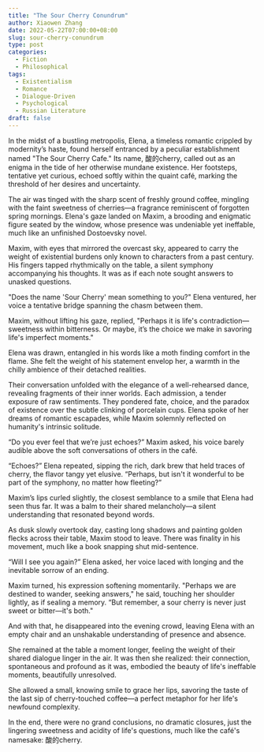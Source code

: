 ```yaml
---
title: "The Sour Cherry Conundrum"
author: Xiaowen Zhang
date: 2022-05-22T07:00:00+08:00
slug: sour-cherry-conundrum
type: post
categories:
  - Fiction
  - Philosophical
tags:
  - Existentialism
  - Romance
  - Dialogue-Driven
  - Psychological
  - Russian Literature
draft: false
---
```


In the midst of a bustling metropolis, Elena, a timeless romantic crippled by modernity’s haste, found herself entranced by a peculiar establishment named "The Sour Cherry Cafe." Its name, 酸的cherry, called out as an enigma in the tide of her otherwise mundane existence. Her footsteps, tentative yet curious, echoed softly within the quaint café, marking the threshold of her desires and uncertainty.

The air was tinged with the sharp scent of freshly ground coffee, mingling with the faint sweetness of cherries—a fragrance reminiscent of forgotten spring mornings. Elena's gaze landed on Maxim, a brooding and enigmatic figure seated by the window, whose presence was undeniable yet ineffable, much like an unfinished Dostoevsky novel.

Maxim, with eyes that mirrored the overcast sky, appeared to carry the weight of existential burdens only known to characters from a past century. His fingers tapped rhythmically on the table, a silent symphony accompanying his thoughts. It was as if each note sought answers to unasked questions.

"Does the name 'Sour Cherry' mean something to you?" Elena ventured, her voice a tentative bridge spanning the chasm between them.

Maxim, without lifting his gaze, replied, "Perhaps it is life's contradiction—sweetness within bitterness. Or maybe, it’s the choice we make in savoring life's imperfect moments."

Elena was drawn, entangled in his words like a moth finding comfort in the flame. She felt the weight of his statement envelop her, a warmth in the chilly ambience of their detached realities.

Their conversation unfolded with the elegance of a well-rehearsed dance, revealing fragments of their inner worlds. Each admission, a tender exposure of raw sentiments. They pondered fate, choice, and the paradox of existence over the subtle clinking of porcelain cups. Elena spoke of her dreams of romantic escapades, while Maxim solemnly reflected on humanity's intrinsic solitude.

“Do you ever feel that we’re just echoes?” Maxim asked, his voice barely audible above the soft conversations of others in the café.

“Echoes?” Elena repeated, sipping the rich, dark brew that held traces of cherry, the flavor tangy yet elusive. “Perhaps, but isn't it wonderful to be part of the symphony, no matter how fleeting?”

Maxim’s lips curled slightly, the closest semblance to a smile that Elena had seen thus far. It was a balm to their shared melancholy—a silent understanding that resonated beyond words.

As dusk slowly overtook day, casting long shadows and painting golden flecks across their table, Maxim stood to leave. There was finality in his movement, much like a book snapping shut mid-sentence.

“Will I see you again?” Elena asked, her voice laced with longing and the inevitable sorrow of an ending.

Maxim turned, his expression softening momentarily. "Perhaps we are destined to wander, seeking answers," he said, touching her shoulder lightly, as if sealing a memory. “But remember, a sour cherry is never just sweet or bitter—it's both."

And with that, he disappeared into the evening crowd, leaving Elena with an empty chair and an unshakable understanding of presence and absence.

She remained at the table a moment longer, feeling the weight of their shared dialogue linger in the air. It was then she realized: their connection, spontaneous and profound as it was, embodied the beauty of life's ineffable moments, beautifully unresolved.

She allowed a small, knowing smile to grace her lips, savoring the taste of the last sip of cherry-touched coffee—a perfect metaphor for her life's newfound complexity.

In the end, there were no grand conclusions, no dramatic closures, just the lingering sweetness and acidity of life's questions, much like the café's namesake: 酸的cherry.